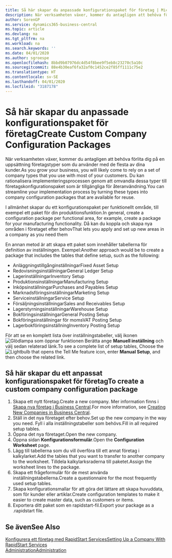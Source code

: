 ```yaml
---
title: Så här skapar du anpassade konfigurationspaket för företag | Microsoft Docs
description: När verksamheten växer, kommer du antagligen att behöva förlita dig på en uppsättning företagstyper som du använder med de flesta av dina kunder. Du kan rationalisera implementeringsprocessen genom att omvandla dessa typer till företagskonfigurationspaket som är tillgängliga för återanvändning.
author: SorenGP
ms.service: dynamics365-business-central
ms.topic: article
ms.devlang: na
ms.tgt_pltfrm: na
ms.workload: na
ms.search.keywords: ''
ms.date: 04/01/2020
ms.author: sgroespe
ms.openlocfilehash: 8bbd9b07976dc4d54f8bee9f5eb8c23270c5a10c
ms.sourcegitcommit: 88e4b30eaf6fa32af0c1452ce2f85ff1111c75e2
ms.translationtype: HT
ms.contentlocale: sv-SE
ms.lasthandoff: 04/01/2020
ms.locfileid: "3187178"
---
```

# <a name="create-custom-company-configuration-packages"></a><span data-ttu-id="e3b76-104">Så här skapar du anpassade konfigurationspaket för företag</span><span class="sxs-lookup"><span data-stu-id="e3b76-104">Create Custom Company Configuration Packages</span></span>
<span data-ttu-id="e3b76-105">När verksamheten växer, kommer du antagligen att behöva förlita dig på en uppsättning företagstyper som du använder med de flesta av dina kunder.</span><span class="sxs-lookup"><span data-stu-id="e3b76-105">As you grow your business, you will likely come to rely on a set of company types that you use with most of your customers.</span></span> <span data-ttu-id="e3b76-106">Du kan rationalisera implementeringsprocessen genom att omvandla dessa typer till företagskonfigurationspaket som är tillgängliga för återanvändning.</span><span class="sxs-lookup"><span data-stu-id="e3b76-106">You can streamline your implementation process by turning these types into company configuration packages that are available for reuse.</span></span>  

<span data-ttu-id="e3b76-107">I allmänhet skapar du ett konfigurationspaket per funktionellt område, till exempel ett paket för din produktionsfunktion.</span><span class="sxs-lookup"><span data-stu-id="e3b76-107">In general, create a configuration package per functional area, for example, create a package for your manufacturing functionality.</span></span> <span data-ttu-id="e3b76-108">Då kan du koppla och skapa nya områden i företaget efter behov</span><span class="sxs-lookup"><span data-stu-id="e3b76-108">That lets you apply and set up new areas in a company as you need them</span></span>  

<span data-ttu-id="e3b76-109">En annan metod är att skapa ett paket som innehåller tabellerna för definition av inställningen. Exempel:</span><span class="sxs-lookup"><span data-stu-id="e3b76-109">Another approach would be to create a package that includes the tables that define setup, such as the following:</span></span>  

-   <span data-ttu-id="e3b76-110">Anläggningstillgånginställningar</span><span class="sxs-lookup"><span data-stu-id="e3b76-110">Fixed Asset Setup</span></span>  
-   <span data-ttu-id="e3b76-111">Redovisningsinställningar</span><span class="sxs-lookup"><span data-stu-id="e3b76-111">General Ledger Setup</span></span>  
-   <span data-ttu-id="e3b76-112">Lagerinställningar</span><span class="sxs-lookup"><span data-stu-id="e3b76-112">Inventory Setup</span></span>  
-   <span data-ttu-id="e3b76-113">Produktionsinställningar</span><span class="sxs-lookup"><span data-stu-id="e3b76-113">Manufacturing Setup</span></span>  
-   <span data-ttu-id="e3b76-114">Inköpsinställningar</span><span class="sxs-lookup"><span data-stu-id="e3b76-114">Purchases and Payables Setup</span></span>  
-   <span data-ttu-id="e3b76-115">Marknadsföringsinställningar</span><span class="sxs-lookup"><span data-stu-id="e3b76-115">Marketing Setup</span></span>  
-   <span data-ttu-id="e3b76-116">Serviceinställningar</span><span class="sxs-lookup"><span data-stu-id="e3b76-116">Service Setup</span></span>  
-   <span data-ttu-id="e3b76-117">Försäljningsinställningar</span><span class="sxs-lookup"><span data-stu-id="e3b76-117">Sales and Receivables Setup</span></span>  
-   <span data-ttu-id="e3b76-118">Lagerstyrningsinställningar</span><span class="sxs-lookup"><span data-stu-id="e3b76-118">Warehouse Setup</span></span>  
-   <span data-ttu-id="e3b76-119">Bokföringsinställningar</span><span class="sxs-lookup"><span data-stu-id="e3b76-119">General Posting Setup</span></span>  
-   <span data-ttu-id="e3b76-120">Bokföringsinställningar för moms</span><span class="sxs-lookup"><span data-stu-id="e3b76-120">VAT Posting Setup</span></span>  
-   <span data-ttu-id="e3b76-121">Lagerbokföringsinställning</span><span class="sxs-lookup"><span data-stu-id="e3b76-121">Inventory Posting Setup</span></span>  

<span data-ttu-id="e3b76-122">För att se en komplett lista över inställningstabeller, välj ikonen ![Glödlampa som öppnar funktionen Berätta](media/ui-search/search_small.png "Berätta vad du vill göra") ange **Manuell inställning** och välj sedan relaterad länk.</span><span class="sxs-lookup"><span data-stu-id="e3b76-122">To see a complete list of setup tables, Choose the ![Lightbulb that opens the Tell Me feature](media/ui-search/search_small.png "Tell me what you want to do") icon, enter **Manual Setup**, and then choose the related link.</span></span>  

## <a name="to-create-a-custom-company-configuration-package"></a><span data-ttu-id="e3b76-123">Så här skapar du ett anpassat konfigurationspaket för företag</span><span class="sxs-lookup"><span data-stu-id="e3b76-123">To create a custom company configuration package</span></span>  
1.  <span data-ttu-id="e3b76-124">Skapa ett nytt företag.</span><span class="sxs-lookup"><span data-stu-id="e3b76-124">Create a new company.</span></span> <span data-ttu-id="e3b76-125">Mer information finns i [Skapa nya företag i Business Central](about-new-company.md).</span><span class="sxs-lookup"><span data-stu-id="e3b76-125">For more information, see [Creating New Companies in Business Central](about-new-company.md).</span></span>  
3.  <span data-ttu-id="e3b76-126">Ställ in det nya företaget efter behov.</span><span class="sxs-lookup"><span data-stu-id="e3b76-126">Set up the new company in the way you need.</span></span> <span data-ttu-id="e3b76-127">Fyll i alla inställningstabeller som behövs.</span><span class="sxs-lookup"><span data-stu-id="e3b76-127">Fill in all required setup tables.</span></span>  
4.  <span data-ttu-id="e3b76-128">Öppna det nya företaget.</span><span class="sxs-lookup"><span data-stu-id="e3b76-128">Open the new company.</span></span>
5. <span data-ttu-id="e3b76-129">Öppna sidan **Konfigurationsformulär**.</span><span class="sxs-lookup"><span data-stu-id="e3b76-129">Open the **Configuration Worksheet** page.</span></span>  
6.  <span data-ttu-id="e3b76-130">Lägg till tabellerna som du vill överföra till ett annat företag i kalkylarket.</span><span class="sxs-lookup"><span data-stu-id="e3b76-130">Add the tables that you want to transfer to another company to the worksheet.</span></span> <span data-ttu-id="e3b76-131">Tilldela kalkylarksraderna till paketet.</span><span class="sxs-lookup"><span data-stu-id="e3b76-131">Assign the worksheet lines to the package.</span></span>  
7.  <span data-ttu-id="e3b76-132">Skapa ett frågeformulär för de mest använda inställningstabellerna.</span><span class="sxs-lookup"><span data-stu-id="e3b76-132">Create a questionnaire for the most frequently used setup tables.</span></span>  
8.  <span data-ttu-id="e3b76-133">Skapa konfigurationsmallar för att göra det lättare att skapa huvuddata, som för kunder eller artiklar.</span><span class="sxs-lookup"><span data-stu-id="e3b76-133">Create configuration templates to make it easier to create master data, such as customers or items.</span></span>  
9.  <span data-ttu-id="e3b76-134">Exportera ditt paket som en rapidstart-fil.</span><span class="sxs-lookup"><span data-stu-id="e3b76-134">Export your package as a .rapidstart file.</span></span>  

## <a name="see-also"></a><span data-ttu-id="e3b76-135">Se även</span><span class="sxs-lookup"><span data-stu-id="e3b76-135">See Also</span></span>  
[<span data-ttu-id="e3b76-136">Konfigurera ett företag med RapidStart Services</span><span class="sxs-lookup"><span data-stu-id="e3b76-136">Setting Up a Company With RapidStart Services</span></span>](admin-set-up-a-company-with-rapidstart.md)  
[<span data-ttu-id="e3b76-137">Administration</span><span class="sxs-lookup"><span data-stu-id="e3b76-137">Administration</span></span>](admin-setup-and-administration.md)
